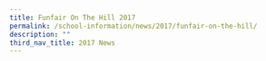 ```yaml
---
title: Funfair On The Hill 2017
permalink: /school-information/news/2017/funfair-on-the-hill/
description: ""
third_nav_title: 2017 News
---
```

